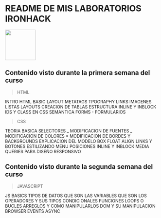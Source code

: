 # README DE MIS LABORATORIOS IRONHACK

<img src="https://saturnolabs.com/image/svg/pc.svg" width=100 heigh="150">

## Contenido visto durante la primera semana del curso

> HTML

INTRO HTML
BASIC LAYOUT
METATAGS
TPOGRAPHY
LINKS
IMAGENES
LISTAS
LAYOUTS
CREACION DE TABLAS
ESTRUCTURA INLINE Y INBLOCK
IDS Y CLASS EN CSS
SEMANTICA
FORMS - FORMULARIOS

> CSS

TEORIA BASICA
SELECTORES
_ MODIFICACION DE FUENTES
_ MODIFICACION DE COLORES \* MODIFICACION DE BORDES Y BACKGROUNDS
EXPLICACION DEL MODELO BOX
FLOAT ALIGN
LINKS Y BOTONES
ESTILIZANDO MENU
POSICIONES
INLINE Y INBLOCK
MEDIA QUERIES PARA DISEÑO RESPONSIVO

## Contenido visto durante la segunda semana del curso

> JAVASCRIPT

JS BASICS
TIPOS DE DATOS
QUE SON LAS VARIABLES
QUE SON LOS OPERADORES Y SUS TIPOS
CONDICIONALES
FUNCIONES
LOOPS O BUCLES
ARREGLOS Y COMO MANIPULARLOS
DOM Y SU MANIPULACION
BROWSER EVENTS
ASYNC
